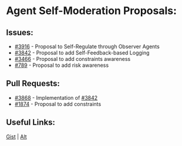 [gist]:https://gist.github.com/anonhostpi/97d4bb3e9535c92b8173fae704b76264#file-_topics-0007-observers-md
[source]:https://github.com/Significant-Gravitas/Catalysts/blob/main/TOPICS/0007.OBSERVERS/OBSERVERS.md
# Agent Self-Moderation Proposals:
## Issues:
- [#3916][3916] - Proposal to Self-Regulate through Observer Agents
- [#3842][3842] - Proposal to add Self-Feedback-based Logging
- [#3466][3466] - Proposal to add constraints awareness
- [#789][789] - Proposal to add risk awareness

## Pull Requests:
- [#3868][3868] - Implementation of [#3842][3842]
- [#1874][1874] - Proposal to add constraints

## Useful Links:
[Gist][gist] | [Alt][source]

[789]:https://github.com/Significant-Gravitas/Auto-GPT/issues/789
[1874]:https://github.com/Significant-Gravitas/Auto-GPT/pull/1874
[3466]:https://github.com/Significant-Gravitas/Auto-GPT/pull/3466
[3842]:https://github.com/Significant-Gravitas/Auto-GPT/issues/3842
[3868]:https://github.com/Significant-Gravitas/Auto-GPT/pull/3868
[3916]:https://github.com/Significant-Gravitas/Auto-GPT/issues/3916